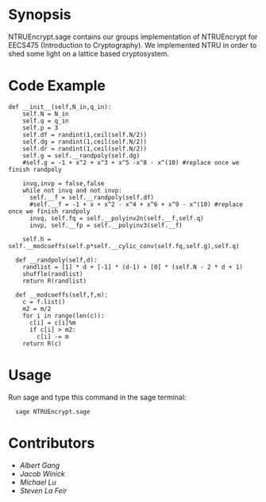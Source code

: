 **Synopsis**
==========================
NTRUEncrypt.sage contains our groups implementation of NTRUEncrypt for EECS475 (Introduction to Cryptography). We implemented NTRU in order to shed some light on a lattice based cryptosystem.

**Code Example**
==========================

    def __init__(self,N_in,q_in):
        self.N = N_in
        self.q = q_in
        self.p = 3
        self.df = randint(1,ceil(self.N/2))
        self.dg = randint(1,ceil(self.N/2))
        self.dr = randint(1,ceil(self.N/2))
        self.g = self.__randpoly(self.dg)
        #self.g = -1 + x^2 + x^3 + x^5 -x^8 - x^(10) #replace once we finish randpoly

        invq,invp = false,false
        while not invq and not invp:
          self.__f = self.__randpoly(self.df)
          #self.__f = -1 + x + x^2 - x^4 + x^6 + x^9 - x^(10) #replace once we finish randpoly
          invq, self.fq = self.__polyinv2n(self.__f,self.q)
          invp, self.__fp = self.__polyinv3(self.__f)

        self.h = self.__modcoeffs(self.p*self.__cylic_conv(self.fq,self.g),self.q)

      def __randpoly(self,d):
        randlist = [1] * d + [-1] * (d-1) + [0] * (self.N - 2 * d + 1)
        shuffle(randlist)
        return R(randlist)

      def __modcoeffs(self,f,m):
        c = f.list()
        m2 = m/2
        for i in range(len(c)):
          c[i] = c[i]%m
          if c[i] > m2:
            c[i] -= m
        return R(c) 
**Usage**
==========================
Run sage and type this command in the sage terminal:
```
  sage NTRUEncrypt.sage
```

**Contributors**
==========================
- *Albert Gang*
- *Jacob Winick*
- *Michael Lu*
- *Steven La Feir*

